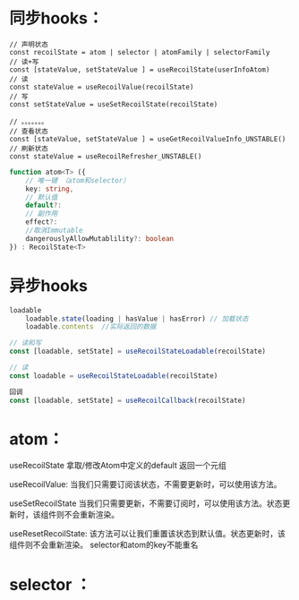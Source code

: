 # 同步hooks：
```jS
// 声明状态
const recoilState = atom | selector | atomFamily | selectorFamily
// 读+写
const [stateValue, setStateValue ] = useRecoilState(userInfoAtom)
// 读
const stateValue = useRecoilValue(recoilState)
// 写
const setStateValue = useSetRecoilState(recoilState)

// 。。。。。。。
// 查看状态
const [stateValue, setStateValue ] = useGetRecoilValueInfo_UNSTABLE()
// 刷新状态
const stateValue = useRecoilRefresher_UNSTABLE()

```


```ts
function atom<T> ({
    // 唯一键 （atom和selector）
    key: string,
    // 默认值
    default?:
    // 副作用
    effect?: 
    //取消Immutable
    dangerouslyAllowMutablility?: boolean
}) : RecoilState<T>
```

# 异步hooks
```js
loadable
    loadable.state(loading | hasValue | hasError) // 加载状态
    loadable.contents  //实际返回的数据

// 读和写
const [loadable, setState] = useRecoilStateLoadable(recoilState)

// 读
const loadable = useRecoilStateLoadable(recoilState)

回调
const [loadable, setState] = useRecoilCallback(recoilState)
```



# atom：

useRecoilState  拿取/修改Atom中定义的default  返回一个元组

useRecoilValue: 当我们只需要订阅该状态，不需要更新时，可以使用该方法。

useSetRecoilState 当我们只需要更新，不需要订阅时，可以使用该方法。状态更新时，该组件则不会重新渲染。

useResetRecoilState: 该方法可以让我们重置该状态到默认值。状态更新时，该组件则不会重新渲染。
selector和atom的key不能重名


# selector ：
